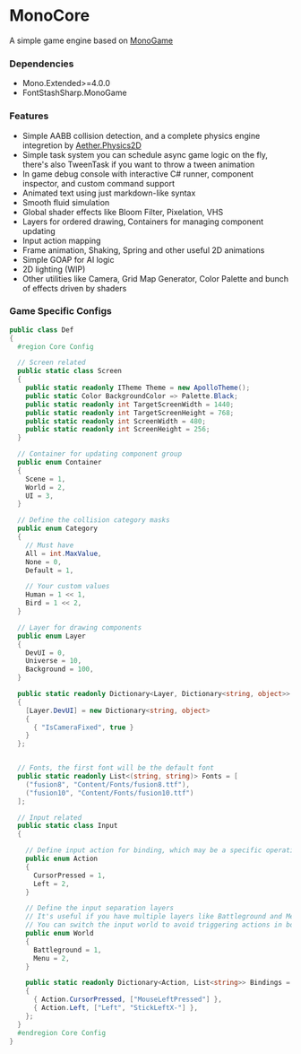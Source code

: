 # MonoCore

A simple game engine based on [MonoGame](https://monogame.net/)

### Dependencies

- Mono.Extended>=4.0.0
- FontStashSharp.MonoGame

### Features

- Simple AABB collision detection, and a complete physics engine integretion by [Aether.Physics2D](https://github.com/nkast/Aether.Physics2D)
- Simple task system you can schedule async game logic on the fly, there's also TweenTask if you want to throw a tween animation
- In game debug console with interactive C# runner, component inspector, and custom command support
- Animated text using just markdown-like syntax
- Smooth fluid simulation
- Global shader effects like Bloom Filter, Pixelation, VHS
- Layers for ordered drawing, Containers for managing component updating 
- Input action mapping
- Frame animation, Shaking, Spring and other useful 2D animations
- Simple GOAP for AI logic
- 2D lighting (WIP)
- Other utilities like Camera, Grid Map Generator, Color Palette and bunch of effects driven by shaders

### Game Specific Configs

```c#
public class Def
{
  #region Core Config

  // Screen related
  public static class Screen
  {
    public static readonly ITheme Theme = new ApolloTheme();
    public static Color BackgroundColor => Palette.Black;
    public static readonly int TargetScreenWidth = 1440;
    public static readonly int TargetScreenHeight = 768;
    public static readonly int ScreenWidth = 480;
    public static readonly int ScreenHeight = 256;
  }

  // Container for updating component group
  public enum Container
  {
    Scene = 1,
    World = 2,
    UI = 3,
  }

  // Define the collision category masks
  public enum Category
  {
    // Must have
    All = int.MaxValue,
    None = 0,
    Default = 1,

    // Your custom values
    Human = 1 << 1,
    Bird = 1 << 2,
  }

  // Layer for drawing components
  public enum Layer
  {
    DevUI = 0,
    Universe = 10,
    Background = 100,
  }

  public static readonly Dictionary<Layer, Dictionary<string, object>> LayerConfig = new()
  {
    [Layer.DevUI] = new Dictionary<string, object>
    {
      { "IsCameraFixed", true }
    }
  };


  // Fonts, the first font will be the default font
  public static readonly List<(string, string)> Fonts = [
    ("fusion8", "Content/Fonts/fusion8.ttf"),
    ("fusion10", "Content/Fonts/fusion10.ttf")
  ];

  // Input related
  public static class Input
  {

    // Define input action for binding, which may be a specific operation
    public enum Action
    {
      CursorPressed = 1,
      Left = 2,
    }

    // Define the input separation layers
    // It's useful if you have multiple layers like Battleground and Menu
    // You can switch the input world to avoid triggering actions in both worlds
    public enum World
    {
      Battleground = 1,
      Menu = 2,
    }

    public static readonly Dictionary<Action, List<string>> Bindings = new()
    {
      { Action.CursorPressed, ["MouseLeftPressed"] },
      { Action.Left, ["Left", "StickLeftX-"] },
    };
  }
  #endregion Core Config
}
```
